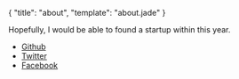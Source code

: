 {
  "title": "about",
  "template": "about.jade"
}


Hopefully, I would be able to found a startup within this year.

- [Github](https://github.com/smagch)
- [Twitter](https://twitter.com/smagch)
- [Facebook](https://www.facebook.com/shimaguchi)
